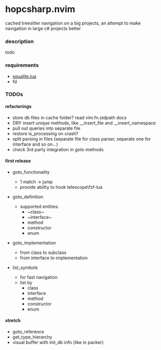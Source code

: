 # hopcsharp.nvim


cached treesitter navigation on a big projects, an attempt to make navigation in large c# projects better

### description
todo

### requirements

- [squalite.lua](https://github.com/lrangell/sql.nvim)
- fd


### TODOs

#### refactorings

* store db files in cache folder? read vim.fn.stdpath docs
* DRY insert unique methods, like __insert_file and __insert_namespace
* pull out queries into separate file
* restore is_processing on crash?
* split parsing in files (separate file for class parser, separate one for interface and so on...)
* check 3rd party integration in goto methods

#### first release

* goto_functionality
    * 1 match -> jump
    * provide ability to hook telescope\fzf-lua

* goto_definition
    * supported entities:
        * ~class~
        * ~interface~
        * method
        * constructor
        * enum

* goto_implementation
    * from class to subclass
    * from interface to implementation

* list_symbols
    * for fast navigation
    * list by
        * class
        * interface
        * method
        * constructor
        * enum

#### stretch

* goto_reference
* get_type_hierarchy
* visual buffer with init_db info (like in packer)




